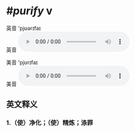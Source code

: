 # ***\#purify*** v
英音 'pjʊərɪfaɪ  
英音
<audio src="./media/purify1_AAC.aac" controls="controls"></audio>

美音 'pjʊrɪfaɪ  
美音
<audio src="./media/purify2_AAC.aac" controls="controls"></audio>



  

英文释义
---
### 1.**（使）净化；（使）精炼；涤罪**  


